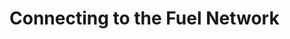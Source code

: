 <script setup>
  import { data } from '../../versions.data'
  const { version } = data
</script>

# Connecting to the Fuel Network

